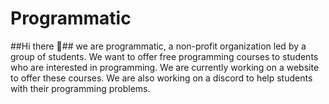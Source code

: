 # Programmatic

##Hi there 👋##
we are programmatic, a non-profit organization led by a group of students. We want to offer free programming courses to students who are interested in programming. We are currently working on a website to offer these courses. We are also working on a discord to help students with their programming problems.
